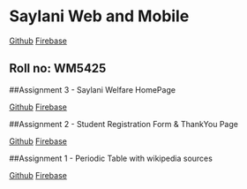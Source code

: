 # Saylani Web and Mobile

[Github](https://moazzamgodil.github.io/saylaniwebandmobile/)
[Firebase](https://moazzamwebmobile.web.app/)

## Roll no: WM5425

##Assignment 3 - Saylani Welfare HomePage

[Github](https://moazzamgodil.github.io/saylaniwebandmobile/Assignment3/index.html)
[Firebase](https://moazzamwebmobile.web.app/Assignment3/index.html)

##Assignment 2 - Student Registration Form & ThankYou Page

[Github](https://moazzamgodil.github.io/saylaniwebandmobile/Assignment2/index.html)
[Firebase](https://moazzamwebmobile.web.app/Assignment2/index.html)

##Assignment 1 - Periodic Table with wikipedia sources

[Github](https://moazzamgodil.github.io/saylaniwebandmobile/Assignment1/index.html)
[Firebase](https://moazzamwebmobile.web.app/Assignment1/index.html)
